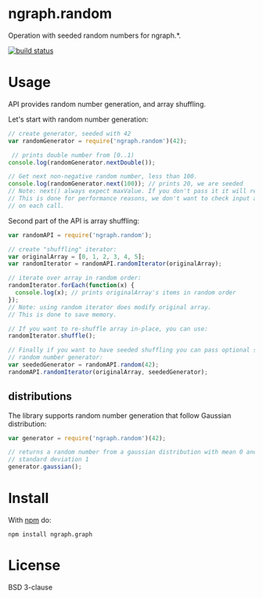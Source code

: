 ngraph.random
=============

Operation with seeded random numbers for ngraph.*.

[![build status](https://secure.travis-ci.org/anvaka/ngraph.random.png)](http://travis-ci.org/anvaka/ngraph.random)

Usage
=====
API provides random number generation, and array shuffling. 

Let's start with random number generation:

``` js
// create generator, seeded with 42
var randomGenerator = require('ngraph.random')(42);

 // prints double number from [0..1)
console.log(randomGenerator.nextDouble());

// Get next non-negative random number, less than 100.
console.log(randomGenerator.next(100)); // prints 20, we are seeded
// Note: next() always expect maxValue. If you don't pass it it will return NaN.
// This is done for performance reasons, we don't want to check input arguments
// on each call.
```

Second part of the API is array shuffling:

``` js
var randomAPI = require('ngraph.random');

// create "shuffling" iterator:
var originalArray = [0, 1, 2, 3, 4, 5];
var randomIterator = randomAPI.randomIterator(originalArray);

// iterate over array in random order:
randomIterator.forEach(function(x) {
  console.log(x); // prints originalArray's items in random order
});
// Note: using random iterator does modify original array.
// This is done to save memory.

// If you want to re-shuffle array in-place, you can use:
randomIterator.shuffle();

// Finally if you want to have seeded shuffling you can pass optional seeded 
// random number generator:
var seededGenerator = randomAPI.random(42);
randomAPI.randomIterator(originalArray, seededGenerator); 
```


## distributions

The library supports random number generation that follow Gaussian distribution:

``` js
var generator = require('ngraph.random')(42);

// returns a random number from a gaussian distribution with mean 0 and
// standard deviation 1
generator.gaussian();
```

Install
=======

With [npm](http://npmjs.org) do:

```
npm install ngraph.graph
```

License
=======
BSD 3-clause
